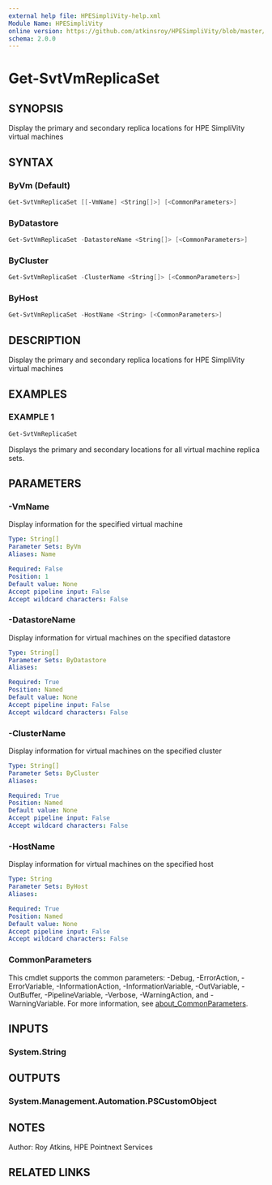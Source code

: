 ```yaml
---
external help file: HPESimpliVity-help.xml
Module Name: HPESimpliVity
online version: https://github.com/atkinsroy/HPESimpliVity/blob/master/docs/Get-SvtDatastoreComputeNode.md
schema: 2.0.0
---
```


# Get-SvtVmReplicaSet

## SYNOPSIS

Display the primary and secondary replica locations for HPE SimpliVity virtual machines

## SYNTAX

### ByVm (Default)

```PowerShell
Get-SvtVmReplicaSet [[-VmName] <String[]>] [<CommonParameters>]
```

### ByDatastore

```PowerShell
Get-SvtVmReplicaSet -DatastoreName <String[]> [<CommonParameters>]
```

### ByCluster

```PowerShell
Get-SvtVmReplicaSet -ClusterName <String[]> [<CommonParameters>]
```

### ByHost

```PowerShell
Get-SvtVmReplicaSet -HostName <String> [<CommonParameters>]
```

## DESCRIPTION

Display the primary and secondary replica locations for HPE SimpliVity virtual machines

## EXAMPLES

### EXAMPLE 1

```PowerShell
Get-SvtVmReplicaSet
```

Displays the primary and secondary locations for all virtual machine replica sets.

## PARAMETERS

### -VmName

Display information for the specified virtual machine

```yaml
Type: String[]
Parameter Sets: ByVm
Aliases: Name

Required: False
Position: 1
Default value: None
Accept pipeline input: False
Accept wildcard characters: False
```

### -DatastoreName

Display information for virtual machines on the specified datastore

```yaml
Type: String[]
Parameter Sets: ByDatastore
Aliases:

Required: True
Position: Named
Default value: None
Accept pipeline input: False
Accept wildcard characters: False
```

### -ClusterName

Display information for virtual machines on the specified cluster

```yaml
Type: String[]
Parameter Sets: ByCluster
Aliases:

Required: True
Position: Named
Default value: None
Accept pipeline input: False
Accept wildcard characters: False
```

### -HostName

Display information for virtual machines on the specified host

```yaml
Type: String
Parameter Sets: ByHost
Aliases:

Required: True
Position: Named
Default value: None
Accept pipeline input: False
Accept wildcard characters: False
```

### CommonParameters

This cmdlet supports the common parameters: -Debug, -ErrorAction, -ErrorVariable, -InformationAction, -InformationVariable, -OutVariable, -OutBuffer, -PipelineVariable, -Verbose, -WarningAction, and -WarningVariable. For more information, see [about_CommonParameters](http://go.microsoft.com/fwlink/?LinkID=113216).

## INPUTS

### System.String

## OUTPUTS

### System.Management.Automation.PSCustomObject

## NOTES

Author: Roy Atkins, HPE Pointnext Services

## RELATED LINKS
